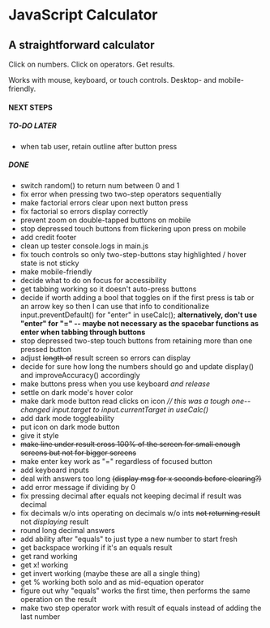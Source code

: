 # JavaScript Calculator
## A straightforward calculator

Click on numbers.  Click on operators.  Get results.

Works with mouse, keyboard, or touch controls.  Desktop- and mobile-friendly.

#### NEXT STEPS

##### TO-DO LATER
- when tab user, retain outline after button press

##### DONE
- switch random() to return num between 0 and 1
- fix error when pressing two two-step operators sequentially
- make factorial errors clear upon next button press
- fix factorial so errors display correctly
- prevent zoom on double-tapped buttons on mobile
- stop depressed touch buttons from flickering upon press on mobile
- add credit footer
- clean up tester console.logs in main.js
- fix touch controls so only two-step-buttons stay highlighted / hover state is not sticky
- make mobile-friendly
- decide what to do on focus for accessibility
- get tabbing working so it doesn't auto-press buttons
- decide if worth adding a bool that toggles on if the first press is tab or an arrow key so then I can use that info to conditionalize input.preventDefault() for "enter" in useCalc(); **alternatively, don't use "enter" for "=" -- maybe not necessary as the spacebar functions as enter when tabbing through buttons**
- stop depressed two-step touch buttons from retaining more than one pressed button
- adjust ~~length of~~ result screen so errors can display
- decide for sure how long the numbers should go and update display() and improveAccuracy() accordingly
- make buttons press when you use keyboard *and release*
- settle on dark mode's hover color
- make dark mode button read clicks on icon _// this was a tough one--changed input.target to input.currentTarget in useCalc()_
- add dark mode toggleability
- put icon on dark mode button
- give it style
- ~~make line under result cross 100% of the screen for small enough screens but not for bigger screens~~
- make enter key work as "=" regardless of focused button
- add keyboard inputs
- deal with answers too long ~~(display msg for x seconds before clearing?)~~
- add error message if dividing by 0
- fix pressing decimal after equals not keeping decimal if result was decimal
- fix decimals w/o ints operating on decimals w/o ints ~~not returning result~~ not _displaying_ result
- round long decimal answers
- add ability after "equals" to just type a new number to start fresh
- get backspace working if it's an equals result
- get rand working
- get x! working
- get invert working (maybe these are all a single thing)
- get % working both solo and as mid-equation operator
- figure out why "equals" works the first time, then performs the same operation on the result
- make two step operator work with result of equals instead of adding the last number